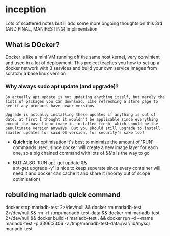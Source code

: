 # inception

Lots of scattered notes but ill add some more ongoing thoughts on this 3rd (AND FINAL, MANIFESTING) implimentation

## What is DOcker?
Docker is like a mini VM running off the same host kernel, very convinient and used in a lot of deployment. This project teaches you how to set up a docker network with 3 services and build your own service images from scratch/ a base linux version <can fill more later>

### Why always sudo apt update (and upgrade)?
	So actually apt update is not updating anything itself, but merely the lists of packages you can download. Like refreshing a store page to see if any products have newer versions

	Upgrade is actually installing these updates if anything is out of date, at first I thought it wouldn't be applicable since everything except the base linux image is installed fresh, which should be the penultimate version anyways. But you should still upgrade to install smaller updates for said OS version, for security's sake too!


- **Quick tip** for optimisation it's best to minimize the amount of 'RUN' commands used, since docker will create a new image layer for each one, so a big chained command with lots of &&'s is the way to go

- BUT ALSO 'RUN apt-get update && \
	apt-get upgrade -y' is nice to keep seperate since every container will need it and docker can cache it and share it (hooray out of scope optimisation)




## rebuilding mariadb quick command

docker stop mariadb-test 2>/dev/null && docker rm mariadb-test 2>/dev/null && rm -rf /tmp/mariadb-test-data && docker rmi mariadb-test 2>/dev/null && docker build -t mariadb-test . && docker run -d --name mariadb-test -p 3306:3306 -v /tmp/mariadb-test-data:/var/lib/mysql mariadb-test
